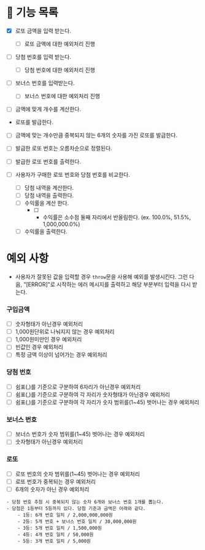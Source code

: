 # 🚀 기능 목록

- [x] 로또 금액을 입력 받는다.

  - [ ] 로또 금액에 대한 예외처리 진행

- [ ] 당첨 번호를 입력 받는다.

  - [ ] 당첨 번호에 대한 예외처리 진행

- [ ] 보너스 번호를 입력받는다.

  - [ ] 보너스 번호에 대한 예외처리 진행

- [ ] 금액에 맞게 개수를 계산한다.
- 로또를 발급한다.
- [ ] 금액에 맞는 개수만큼 중복되지 않는 6개의 숫자를 가진 로또를 발급한다.
- [ ] 발급한 로또 번호는 오름차순으로 정렬된다.
- [ ] 발급한 로또 번호를 출력한다.

- [ ] 사용자가 구매한 로또 번호와 당첨 번호를 비교한다.
  - [ ] 당첨 내역을 계산한다.
  - [ ] 당첨 내역을 출력한다.
  - [ ] 수익률을 계산 한다.
    - [ ] - 수익률은 소수점 둘째 자리에서 반올림한다. (ex. 100.0%, 51.5%, 1,000,000.0%)
  - [ ] 수익률을 출력한다.

# 예외 사항

- 사용자가 잘못된 값을 입력할 경우 `throw`문을 사용해 예외를 발생시킨다. 그런 다음, "[ERROR]"로 시작하는 에러 메시지를 출력하고 해당 부분부터 입력을 다시 받는다.

### 구입금액

- [ ] 숫자형태가 아닌경우 예외처리
- [ ] 1,000원단위로 나눠지지 않는 경우 예외처리
- [ ] 1,000원미만인 경우 예외처리
- [ ] 빈값인 경우 예외처리
- [ ] 특정 금액 이상이 넘어가는 경우 예외처리

### 당첨 번호

- [ ] 쉼표(,)를 기준으로 구분하여 6자리가 아닌경우 예외처리
- [ ] 쉼표(,)를 기준으로 구분하여 각 자리가 숫자형태가 아닌경우 예외처리
- [ ] 쉼표(,)를 기준으로 구분하여 각 자리가 숫자 범위를(1~45) 벗어나는 경우 예외처리

### 보너스 번호

- [ ] 보너스 번호가 숫자 범위를(1~45) 벗어나는 경우 예외처리
- [ ] 숫자형태가 아닌경우 예외처리

### 로또

- [ ] 로또 번호의 숫자 범위를(1~45) 벗어나는 경우 예외처리
- [ ] 로또 번호가 중복되는 경우 예외처리
- [ ] 6개의 숫자가 아닌 경우 예외처리

```
- 당첨 번호 추첨 시 중복되지 않는 숫자 6개와 보너스 번호 1개를 뽑는다.
- 당첨은 1등부터 5등까지 있다. 당첨 기준과 금액은 아래와 같다.
    - 1등: 6개 번호 일치 / 2,000,000,000원
    - 2등: 5개 번호 + 보너스 번호 일치 / 30,000,000원
    - 3등: 5개 번호 일치 / 1,500,000원
    - 4등: 4개 번호 일치 / 50,000원
    - 5등: 3개 번호 일치 / 5,000원
```
